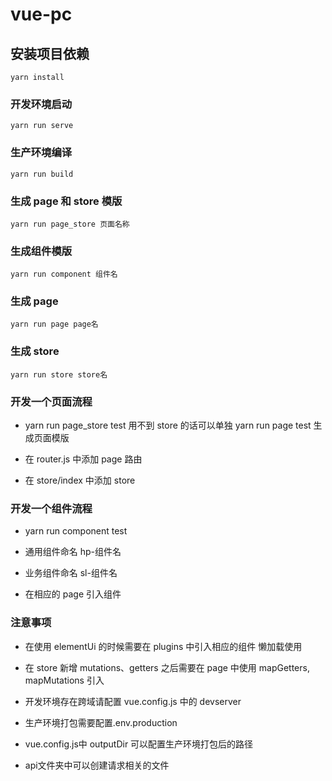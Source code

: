 # vue-pc

## 安装项目依赖

```
yarn install
```

### 开发环境启动

```
yarn run serve
```

### 生产环境编译

```
yarn run build
```

### 生成 page 和 store 模版

```
yarn run page_store 页面名称
```

### 生成组件模版

```
yarn run component 组件名
```

### 生成 page

```
yarn run page page名
```

### 生成 store

```
yarn run store store名
```

### 开发一个页面流程

- yarn run page_store test 用不到 store 的话可以单独 yarn run page test 生成页面模版

- 在 router.js 中添加 page 路由

- 在 store/index 中添加 store

### 开发一个组件流程

- yarn run component test

- 通用组件命名 hp-组件名

- 业务组件命名 sl-组件名

- 在相应的 page 引入组件

### 注意事项

- 在使用 elementUi 的时候需要在 plugins 中引入相应的组件 懒加载使用

- 在 store 新增 mutations、getters 之后需要在 page 中使用 mapGetters, mapMutations 引入

- 开发环境存在跨域请配置 vue.config.js 中的 devserver

- 生产环境打包需要配置.env.production

- vue.config.js中 outputDir 可以配置生产环境打包后的路径

- api文件夹中可以创建请求相关的文件
